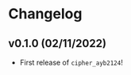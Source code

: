 # Changelog

<!--next-version-placeholder-->

## v0.1.0 (02/11/2022)

- First release of `cipher_ayb2124`!